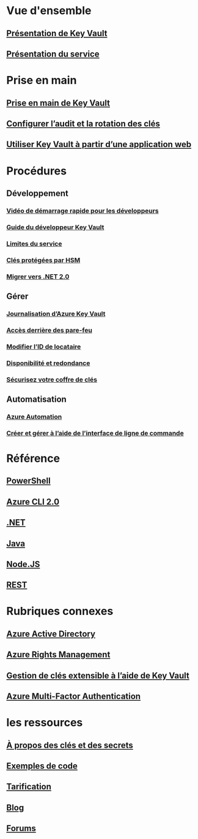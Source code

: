 # Vue d'ensemble
## [Présentation de Key Vault](key-vault-whatis.md)
## [Présentation du service](https://azure.microsoft.com/services/key-vault/)

# Prise en main
## [Prise en main de Key Vault](key-vault-get-started.md)
## [Configurer l’audit et la rotation des clés](key-vault-key-rotation-log-monitoring.md)
## [Utiliser Key Vault à partir d’une application web](key-vault-use-from-web-application.md)

# Procédures
## Développement
### [Vidéo de démarrage rapide pour les développeurs](http://channel9.msdn.com/Blogs/Windows-Azure/Azure-Key-Vault-Developer-Quick-Start)
### [Guide du développeur Key Vault](key-vault-developers-guide.md)
### [Limites du service](key-vault-service-limits.md)
### [Clés protégées par HSM](key-vault-hsm-protected-keys.md)
### [Migrer vers .NET 2.0](key-vault-dotnet2api-release-notes.md)

## Gérer
### [Journalisation d’Azure Key Vault](key-vault-logging.md)
### [Accès derrière des pare-feu](key-vault-access-behind-firewall.md)
### [Modifier l’ID de locataire](key-vault-subscription-move-fix.md)
### [Disponibilité et redondance](key-vault-disaster-recovery-guidance.md)
### [Sécurisez votre coffre de clés](key-vault-secure-your-key-vault.md)

## Automatisation
### [Azure Automation](automation-manage-key-vault.md)
### [Créer et gérer à l’aide de l’interface de ligne de commande](key-vault-manage-with-cli.md)

# Référence
## [PowerShell](/powershell/resourcemanager/azurerm.keyvault/v2.3.0/azurerm.keyvault)
## [Azure CLI 2.0](/cli/azure/keyvault)
## [.NET](/dotnet/api/microsoft.azure.keyvault)
## [Java](/java/api/com.microsoft.azure.keyvault)
## [Node.JS](http://azure.github.io/azure-sdk-for-node/azure-arm-keyvault/latest)
## [REST](/rest/api/keyvault)

# Rubriques connexes
## [Azure Active Directory](https://azure.microsoft.com/documentation/services/active-directory/)
## [Azure Rights Management](https://technet.microsoft.com/en-US/dn175750)
## [Gestion de clés extensible à l’aide de Key Vault](https://msdn.microsoft.com/en-us/library/azure/dn198405)
## [Azure Multi-Factor Authentication](https://azure.microsoft.com/documentation/services/multi-factor-authentication/)

# les ressources
## [À propos des clés et des secrets](https://msdn.microsoft.com/en-us/library/azure/dn903623)
## [Exemples de code](https://www.microsoft.com/download/details.aspx?id=45343)
## [Tarification](https://azure.microsoft.com/pricing/details/key-vault/)
## [Blog](http://blogs.technet.com/b/kv/)
## [Forums](https://social.msdn.microsoft.com/forums/azure/en-US/home?forum=AzureKeyVault)
